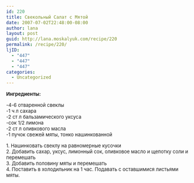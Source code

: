 ```yaml
---
id: 220
title: Свекольный Салат с Мятой
date: 2007-07-02T22:48:00-08:00
author: lana
layout: post
guid: http://lana.moskalyuk.com/recipe/220
permalink: /recipe/220/
ljID:
  - "447"
  - "447"
  - "447"
categories:
  - Uncategorized
---
```

<font size="-1"><b><img alt="" src="http://farm2.static.flickr.com/1042/701561113_c21f2bfb33.jpg?v=0" /><br />Ингредиенты:</b></p> 

<p>
  -4-6 отваренной свеклы<br /> -1 ч л сахара<br /> -2 ст л бальзамического уксуса<br /> -сок 1/2 лимона<br /> -2 ст л оливкового масла<br /> -1 пучок свежей мяты, тонко нашинкованной
</p>

<p>
  1. Нашинковать свеклу на равномерные кусочки<br />2. Добавить сахар, уксус, лимонный сок, оливковое масло и щепотку соли и перемешать<br /> 3. Добавить половину мяты и перемешать<br />4. Поставить в холодильник на 1 час. Подавать с оставшимися листьями мяты.</font>
</p>